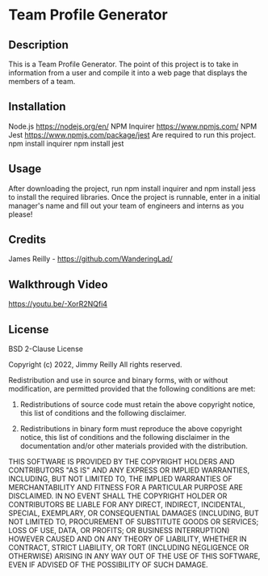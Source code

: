 # Team Profile Generator

## Description
This is a Team Profile Generator. The point of this project is to take in information from a user and compile it into a web page that displays the members of a team.
  
## Installation
Node.js https://nodejs.org/en/
NPM Inquirer https://www.npmjs.com/
NPM Jest https://www.npmjs.com/package/jest
Are required to run this project.
npm install inquirer
npm install jest

## Usage
After downloading the project, run npm install inquirer and npm install jess to install the required libraries. 
Once the project is runnable, enter in a initial manager's name and fill out your team of engineers and interns as you please!
  
## Credits
James Reilly - https://github.com/WanderingLad/

## Walkthrough Video
https://youtu.be/-XorR2NQfi4
  
## License
BSD 2-Clause License

Copyright (c) 2022, Jimmy Reilly
All rights reserved.

Redistribution and use in source and binary forms, with or without
modification, are permitted provided that the following conditions are met:

1. Redistributions of source code must retain the above copyright notice, this
   list of conditions and the following disclaimer.

2. Redistributions in binary form must reproduce the above copyright notice,
   this list of conditions and the following disclaimer in the documentation
   and/or other materials provided with the distribution.

THIS SOFTWARE IS PROVIDED BY THE COPYRIGHT HOLDERS AND CONTRIBUTORS "AS IS"
AND ANY EXPRESS OR IMPLIED WARRANTIES, INCLUDING, BUT NOT LIMITED TO, THE
IMPLIED WARRANTIES OF MERCHANTABILITY AND FITNESS FOR A PARTICULAR PURPOSE ARE
DISCLAIMED. IN NO EVENT SHALL THE COPYRIGHT HOLDER OR CONTRIBUTORS BE LIABLE
FOR ANY DIRECT, INDIRECT, INCIDENTAL, SPECIAL, EXEMPLARY, OR CONSEQUENTIAL
DAMAGES (INCLUDING, BUT NOT LIMITED TO, PROCUREMENT OF SUBSTITUTE GOODS OR
SERVICES; LOSS OF USE, DATA, OR PROFITS; OR BUSINESS INTERRUPTION) HOWEVER
CAUSED AND ON ANY THEORY OF LIABILITY, WHETHER IN CONTRACT, STRICT LIABILITY,
OR TORT (INCLUDING NEGLIGENCE OR OTHERWISE) ARISING IN ANY WAY OUT OF THE USE
OF THIS SOFTWARE, EVEN IF ADVISED OF THE POSSIBILITY OF SUCH DAMAGE.

